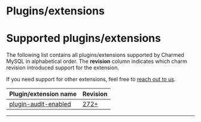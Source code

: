 
# Plugins/extensions

# Supported plugins/extensions

The following list contains all plugins/extensions supported by Charmed MySQL in alphabetical order. The **revision** column indicates which charm revision introduced support for the extension.

If you need support for other extensions, feel free to [reach out to us](/reference/contacts).

| Plugin/extension name          | Revision                                                                     |
|--------------------------------|------------------------------------------------------------------------------|
| [plugin-audit-enabled](/explanation/logs/audit-logs)         | [272+](https://github.com/canonical/mysql-operator/releases/tag/rev273) |

-------------------------

